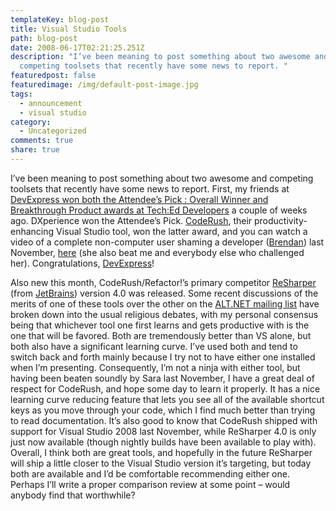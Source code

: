 ```yaml
---
templateKey: blog-post
title: Visual Studio Tools
path: blog-post
date: 2008-06-17T02:21:25.251Z
description: "I’ve been meaning to post something about two awesome and
  competing toolsets that recently have some news to report. "
featuredpost: false
featuredimage: /img/default-post-image.jpg
tags:
  - announcement
  - visual studio
category:
  - Uncategorized
comments: true
share: true
---
```

<!--StartFragment-->

I’ve been meaning to post something about two awesome and competing toolsets that recently have some news to report. First, my friends at [DevExpress won both the Attendee’s Pick : Overall Winner and Breakthrough Product awards at Tech:Ed Developers](http://community.devexpress.com/blogs/ctodx/archive/2008/06/06/best-of-teched-squared.aspx) a couple of weeks ago. DXperience won the Attendee’s Pick. [CodeRush](http://www.devexpress.com/Products/NET/IDETools/CodeRush), their productivity-enhancing Visual Studio tool, won the latter award, and you can watch a video of a complete non-computer user shaming a developer ([Brendan](http://aspadvice.com/blogs/name)) last November, [here](http://www.devexpress.com/Products/NET/IDETools/CodeRush/sara.xml) (she also beat me and everybody else who challenged her). Congratulations, [DevExpress](http://www.devexpress.com/index.xml)!

Also new this month, CodeRush/Refactor!’s primary competitor [ReSharper](http://www.jetbrains.com/resharper/index.html) (from [JetBrains](http://www.jetbrains.com/)) version 4.0 was released. Some recent discussions of the merits of one of these tools over the other on the [ALT.NET mailing list](http://tech.groups.yahoo.com/group/altdotnet) have broken down into the usual religious debates, with my personal consensus being that whichever tool one first learns and gets productive with is the one that will be favored. Both are tremendously better than VS alone, but both also have a significant learning curve. I’ve used both and tend to switch back and forth mainly because I try not to have either one installed when I’m presenting. Consequently, I’m not a ninja with either tool, but having been beaten soundly by Sara last November, I have a great deal of respect for CodeRush, and hope some day to learn it properly. It has a nice learning curve reducing feature that lets you see all of the available shortcut keys as you move through your code, which I find much better than trying to read documentation. It’s also good to know that CodeRush shipped with support for Visual Studio 2008 last November, while ReSharper 4.0 is only just now available (though nightly builds have been available to play with). Overall, I think both are great tools, and hopefully in the future ReSharper will ship a little closer to the Visual Studio version it’s targeting, but today both are available and I’d be comfortable recommending either one. Perhaps I’ll write a proper comparison review at some point – would anybody find that worthwhile?

<!--EndFragment-->